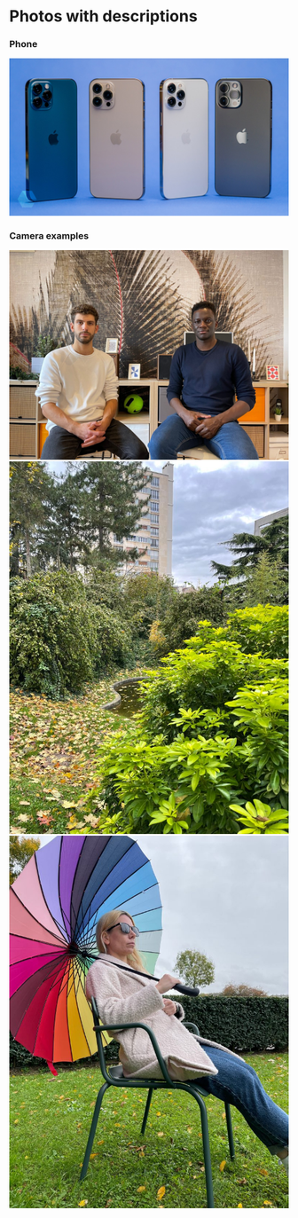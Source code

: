 # Photos with descriptions
### Phone
![Colours](img/allphones.jpg "All colours")
### Camera examples
![First example](img/first.jpg "First photo")
![Second example](img/second.jpg "Second photo")
![Third example](img/third.jpg "Third photo")
